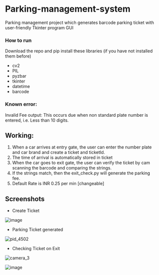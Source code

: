 # Parking-management-system
Parking management project which generates barcode parking ticket with user-friendly Tkinter program GUI


### How to run

Download the repo and pip install these libraries (if you have not installed them before)

- cv2
- PIL
- pyzbar
- tkinter 
- datetime 
- barcode 


### Known error:

Invalid Fee output: This occurs due when non standard plate number is entered, i.e. Less than 10 digits.


## Working:

 1. When a car arrives at entry gate, the user can enter the number plate and car brand and create a ticket and ticketId.
 2. The time of arrival is automatically stored in ticket
 3. When the car goes to exit gate, the user can verify the ticket by cam scanning the barcode and comparing the strings.
 4. If the strings match, then the exit_check.py will generate the parking fee. 
 5. Default Rate is INR 0.25 per min [changeable]

## Screenshots
 - Create Ticket


![image](https://user-images.githubusercontent.com/81807980/152167869-5aceffaf-c7c1-483a-acad-02fc2ba47351.png)
 - Parking Ticket generated


![pid_4502](https://user-images.githubusercontent.com/81807980/152170432-029709fd-fdb0-45c5-afbb-f40bc2b6b970.png)
 - Checking Ticket on Exit

![camera_3](https://user-images.githubusercontent.com/81807980/152356734-945e55ae-d7b0-4c4f-afb7-3ed5e742bd56.png)


![image](https://user-images.githubusercontent.com/81807980/152168799-6bd53dd3-e647-45fd-9a84-a7b3db42a567.png)



